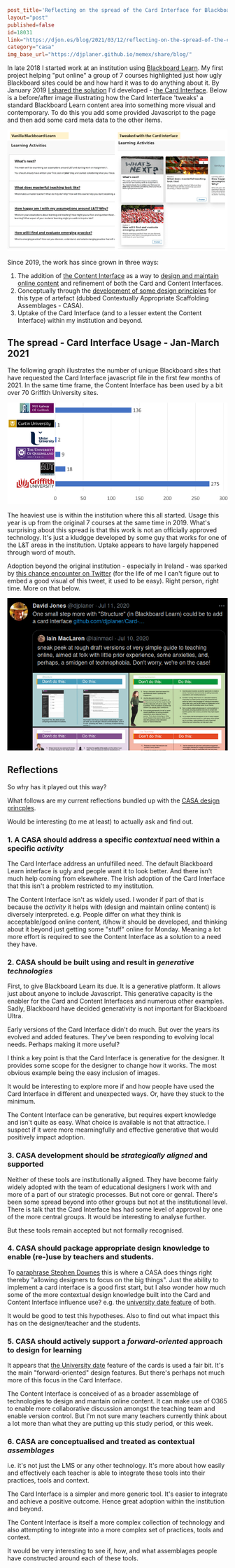 ```toml
post_title='Reflecting on the spread of the Card Interface for Blackboard Learn'
layout="post"
published=false
id=18031
link="https://djon.es/blog/2021/03/12/reflecting-on-the-spread-of-the-card-interface-for-blackboard-learn"
category="casa"
img_base_url="https://djplaner.github.io/memex/share/blog/"
```

In late 2018 I started work at an institution using [Blackboard Learn](https://en.wikipedia.org/wiki/Blackboard_Learn). My first project helping "put online" a group of 7 courses highlighted just how ugly Blackboard sites could be and how hard it was to do anything about it. By January 2019 [I shared the solution](https://djon.es/blog/2019/01/30/improving-reuse-of-design-knowledge-in-a-lms/) I'd developed - [the Card Interface](https://github.com/djplaner/Card-Interface-Tweak). Below is a before/after image illustrating how the Card Interface 'tweaks' a standard Blackboard Learn content area into something more visual and contemporary. To do this you add some provided Javascript to the page and then add some card meta data to the other items.

![](images/2021-03-12-05-20-10.png)

Since 2019, the work has since grown in three ways:

1. The addition of [the Content Interface](https://github.com/djplaner/Content-Interface-Tweak) as a way to [design and maintain online content](https://djon.es/blog/2019/02/24/exploring-knowledge-reuse-in-design-for-digital-learning/#problem-developing-and-maintaining-online-learning-content) and refinement of both the Card and Content Interfaces.
2. Conceptually through the [development of some design principles](https://djon.es/blog/2019/08/08/exploring-knowledge-reuse-in-design-for-digital-learning-tweaks-h5p-constructive-templates-and-casa/#initial-design-principles-adr-stage-4) for this type of artefact (dubbed Contextually Appropriate Scaffolding Assemblages - CASA). 
3. Uptake of the Card Interface (and to a lesser extent the Content Interface) within my institution and beyond.

## The spread - Card Interface Usage - Jan-March 2021

The following graph illustrates the number of unique Blackboard sites that have requested the Card Interface javascript file in the first few months of 2021. In the same time frame, the Content Interface has been used by a bit over 70 Griffith University sites.

![](images/2021-03-12-05-31-00.png)

The heaviest use is within the institution where this all started. Usage this year is up from the original 7 courses at the same time in 2019. What's surprising about this spread is that this work is not an officially approved technology. It's just a kludgge developed by some guy that works for one of the L&T areas in the institution. Uptake appears to have largely happened through word of mouth.

Adoption beyond the original institution - especially in Ireland - was sparked by 
[this chance encounter on Twitter](https://twitter.com/djplaner/status/1281688249753165824?ref_src=twsrc%5Etfw") (for the life of me I can't figure out to embed a good visual of this tweet, it used to be easy). Right person, right time. More on that below.

![](images/2021-03-12-11-42-53.png)
## Reflections

So why has it played out this way? 

What follows are my current reflections bundled up with the [CASA design princples](https://djon.es/blog/2019/08/08/exploring-knowledge-reuse-in-design-for-digital-learning-tweaks-h5p-constructive-templates-and-casa/#initial-design-principles-adr-stage-4). 

Would be interesting (to me at least) to actually ask and find out.

### 1. A CASA should address a specific _contextual_ need within a specific _activity_

The Card Interface address an unfulfilled need. The default Blackboard Learn interface is ugly and people want it to look better. And there isn't much help coming from elsewhere. The Irish adoption of the Card Interface that this isn't a problem restricted to my institution.

The Content Interface isn't as widely used. I wonder if part of that is because the _activity_ it helps with (design and maintain online content) is diversely interpreted. e.g. People differ on what they think is acceptable/good online content, if/how it should be developed, and thinking about it beyond just getting some "stuff" online for Monday. Meaning a lot more effort is required to see the Content Interface as a solution to a need they have.

### 2. CASA should be built using and result in _generative technologies_

First, to give Blackboard Learn its due. It is a generative platform. It allows just about anyone to include Javascript. This generative capacity is the enabler for the Card and Content Interfaces and numerous other examples. Sadly, Blackboard have decided generativity is not important for Blackboard Ultra.

Early versions of the Card Interface didn't do much. But over the years its evolved and added features. They've been responding to evolving local needs. Perhaps making it more useful?

I think a key point is that the Card Interface is generative for the designer. It provides some scope for the designer to change how it works. The most obvious example being the easy inclusion of images.

It would be interesting to explore more if and how people have used the Card Interface in different and unexpected ways. Or, have they stuck to the minimum.

The Content Interface can be generative, but requires expert knowledge and isn't quite as easy. What choice is available is not that attractice. I suspect if it were more mearningfully and effective generative that would positively impact adoption.

### 3. CASA development should be _strategically aligned_ and supported

Neither of these tools are institutionally aligned. They have become fairly widely adopted with the team of educational designers I work with and more of a part of our strategic processes. But not core or genral. There's been some spread beyond into other groups but not at the institutional level.  There is talk that the Card Interface has had some level of approval by one of the more central groups. It would be interesting to analyse further.

But these tools remain accepted but not formally recognised.
### 4. CASA should package appropriate design knowledge to enable (re-)use by teachers and students.

To [paraphrase Stephen Downes](https://www.downes.ca/post/72056) this is where a CASA does things right thereby "allowing designers to focus on the big things". Just the ability to implement a card interface is a good first start, but I also wonder how much some of the more contextual design knowledge built into the Card and Content Interface influence use? e.g. the [university date feature](https://djon.es/blog/2021/03/06/do-the-little-things-matter-in-design-for-learning/) of both.

It would be good to test this hypotheses. Also to find out what impact this has on the designer/teacher and the students.

### 5. CASA should actively support a _forward-oriented_ approach to design for learning

It appears that [the University date](https://djplaner.github.io/Card-Interface-Tweak/customiseACard/#adding-a-date-or-date-range) feature of the cards is used a fair bit.  It's the main "forward-oriented" design features. But there's perhaps not much more of this focus in the Card Interface.

The Content Interface is conceived of as a broader assemblage of technologies to design and mantain online content.  It can make use of O365 to enable more collaborative discussion amongst the teaching team and enable version control.  But I'm not sure many teachers currently think about a lot more than what they are putting up this study period, or this week.

### 6. CASA are conceptualised and treated as contextual _assemblages_

i.e. it's not just the LMS or any other technology. It's more about how easily and effectively each teacher is able to integrate these tools into their practices, tools and context.

The Card Interface is a simpler and more generic tool. It's easier to integrate and achieve a positive outcome. Hence great adoption within the institution and beyond.

The Content Interface is itself a more complex collection of technology and also attempting to integrate into a more complex set of practices, tools and context. 

It would be very interesting to see if, how, and what assemblages people have constructed around each of these tools.
